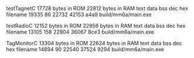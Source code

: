 testTagnetC
           17728 bytes in ROM
           22812 bytes in RAM
   text    data     bss     dec     hex filename
  19335      86   22732   42153    a4a9 build/mm6a/main.exe

testRadioC
           12152 bytes in ROM
           22956 bytes in RAM
   text    data     bss     dec     hex filename
  13105     158   22804   36067    8ce3 build/mm6a/main.exe

TagMonitorC
           13304 bytes in ROM
           22624 bytes in RAM
   text    data     bss     dec     hex filename
  14894      90   22540   37524    9294 build/mm6a/main.exe
